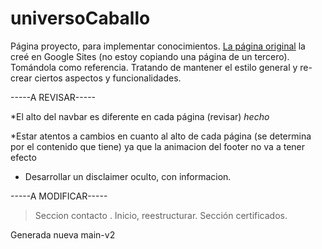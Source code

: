 # universoCaballo

Página proyecto, para implementar conocimientos. 
[La página original](https://www.universocaballo.com/) la creé en Google Sites (no estoy copiando una página de un tercero). Tomándola como referencia. Tratando de mantener el estilo general y re-crear ciertos aspectos y funcionalidades.





-----A REVISAR-----

*El alto del navbar es diferente en cada página (revisar)  *hecho*

*Estar atentos a cambios en cuanto al alto de cada página (se determina por el contenido que tiene) ya que la animacion del footer no va a tener efecto

+ Desarrollar un disclaimer oculto, con informacion.


-----A MODIFICAR-----

> Seccion contacto .
> Inicio, reestructurar.
> Sección certificados.

Generada nueva main-v2



